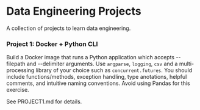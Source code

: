 # Data Engineering Projects
A collection of projects to learn data engineering.

### Project 1: Docker + Python CLI
Build a Docker image that runs a Python application which accepts --filepath and --delimiter arguments.
Use `argparse`, `logging`, `csv` and a multi-processing library of your choice such as `concurrent.futures`. You should include functions/methods, exception handling, type anotations, helpful comments, and intuitive naming conventions. Avoid using Pandas for this exercise.

See PROJECT1.md for details.
